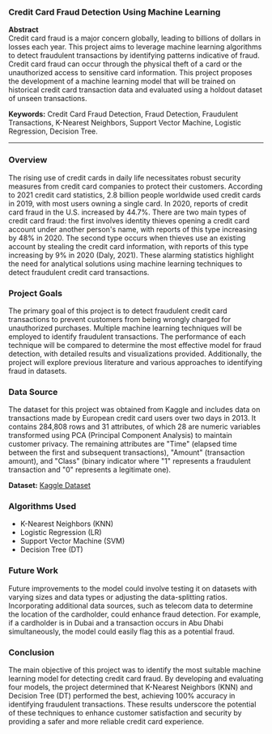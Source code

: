### **Credit Card Fraud Detection Using Machine Learning**

**Abstract**  
Credit card fraud is a major concern globally, leading to billions of dollars in losses each year. This project aims to leverage machine learning algorithms to detect fraudulent transactions by identifying patterns indicative of fraud. Credit card fraud can occur through the physical theft of a card or the unauthorized access to sensitive card information. This project proposes the development of a machine learning model that will be trained on historical credit card transaction data and evaluated using a holdout dataset of unseen transactions.

**Keywords:** Credit Card Fraud Detection, Fraud Detection, Fraudulent Transactions, K-Nearest Neighbors, Support Vector Machine, Logistic Regression, Decision Tree.

---

### **Overview**  
The rising use of credit cards in daily life necessitates robust security measures from credit card companies to protect their customers. According to 2021 credit card statistics, 2.8 billion people worldwide used credit cards in 2019, with most users owning a single card. In 2020, reports of credit card fraud in the U.S. increased by 44.7%. There are two main types of credit card fraud: the first involves identity thieves opening a credit card account under another person's name, with reports of this type increasing by 48% in 2020. The second type occurs when thieves use an existing account by stealing the credit card information, with reports of this type increasing by 9% in 2020 (Daly, 2021). These alarming statistics highlight the need for analytical solutions using machine learning techniques to detect fraudulent credit card transactions.

### **Project Goals**  
The primary goal of this project is to detect fraudulent credit card transactions to prevent customers from being wrongly charged for unauthorized purchases. Multiple machine learning techniques will be employed to identify fraudulent transactions. The performance of each technique will be compared to determine the most effective model for fraud detection, with detailed results and visualizations provided. Additionally, the project will explore previous literature and various approaches to identifying fraud in datasets.

### **Data Source**  
The dataset for this project was obtained from Kaggle and includes data on transactions made by European credit card users over two days in 2013. It contains 284,808 rows and 31 attributes, of which 28 are numeric variables transformed using PCA (Principal Component Analysis) to maintain customer privacy. The remaining attributes are "Time" (elapsed time between the first and subsequent transactions), "Amount" (transaction amount), and "Class" (binary indicator where "1" represents a fraudulent transaction and "0" represents a legitimate one).

**Dataset:** [Kaggle Dataset](https://www.kaggle.com/datasets/mlg-ulb/creditcardfraud)

### **Algorithms Used**  
- K-Nearest Neighbors (KNN)
- Logistic Regression (LR)
- Support Vector Machine (SVM)
- Decision Tree (DT)

### **Future Work**  
Future improvements to the model could involve testing it on datasets with varying sizes and data types or adjusting the data-splitting ratios. Incorporating additional data sources, such as telecom data to determine the location of the cardholder, could enhance fraud detection. For example, if a cardholder is in Dubai and a transaction occurs in Abu Dhabi simultaneously, the model could easily flag this as a potential fraud.

### **Conclusion**  
The main objective of this project was to identify the most suitable machine learning model for detecting credit card fraud. By developing and evaluating four models, the project determined that K-Nearest Neighbors (KNN) and Decision Tree (DT) performed the best, achieving 100% accuracy in identifying fraudulent transactions. These results underscore the potential of these techniques to enhance customer satisfaction and security by providing a safer and more reliable credit card experience.

